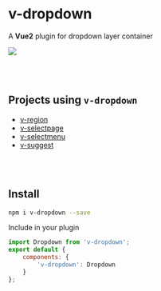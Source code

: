 # v-dropdown

A **Vue2** plugin for dropdown layer container

<a href="https://nodei.co/npm/v-dropdown/"><img src="https://nodei.co/npm/v-dropdown.png"></a>

<br><br>

## Projects using `v-dropdown`

- [v-region](https://github.com/TerryZ/v-region)
- [v-selectpage](https://github.com/TerryZ/v-selectpage)
- [v-selectmenu](https://github.com/TerryZ/v-selectmenu)
- [v-suggest](https://github.com/TerryZ/v-suggest)

<br><br>

## Install

```bash
npm i v-dropdown --save
```

Include in your plugin

```js
import Dropdown from 'v-dropdown';
export default {
    components: {
        'v-dropdown': Dropdown
    }
};
```

